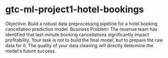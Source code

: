 # gtc-ml-project1-hotel-bookings
Objective: Build a robust data preprocessing pipeline for a hotel booking cancellation prediction model.
Business Problem: The revenue team has identified that last-minute booking cancellations significantly
impact profitability. Your task is not to build the final model, but to prepare the raw data for it. The quality
of your data cleaning will directly determine the model's future success.